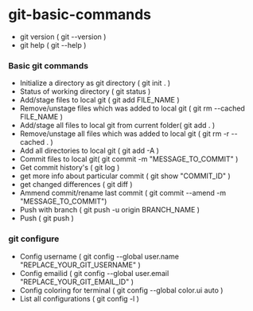 # git-basic-commands

- git version ( git --version ) 
- git help ( git --help )

### Basic git commands
- Initialize a directory as git directory ( git init . )
- Status of working directory ( git status )
- Add/stage files to local git ( git add FILE_NAME )
- Remove/unstage files which was added to local git ( git rm --cached FILE_NAME )
- Add/stage all files to local git from current folder( git add . )
- Remove/unstage all files which was added to local git ( git rm -r --cached . )
- Add all directories to local git ( git add -A )
- Commit files to local git( git commit -m "MESSAGE_TO_COMMIT" )
- Get commit history's ( git log )
- get more info about particular commit ( git show "COMMIT_ID" )
- get changed differences ( git diff )
- Ammend commit/rename last commit ( git commit --amend -m "MESSAGE_TO_COMMIT")
- Push with branch ( git push -u origin BRANCH_NAME )
- Push ( git push )

### git configure
- Config username ( git config --global user.name "REPLACE_YOUR_GIT_USERNAME" )
- Config emailid ( git config --global user.email "REPLACE_YOUR_GIT_EMAIL_ID" )
- Config coloring for terminal ( git config --global color.ui auto )
- List all configurations ( git config -l )
